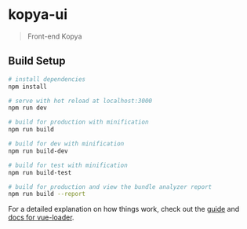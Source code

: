# kopya-ui

> Front-end Kopya

## Build Setup

``` bash
# install dependencies
npm install

# serve with hot reload at localhost:3000
npm run dev

# build for production with minification
npm run build

# build for dev with minification
npm run build-dev

# build for test with minification
npm run build-test

# build for production and view the bundle analyzer report
npm run build --report
```

For a detailed explanation on how things work, check out the [guide](http://vuejs-templates.github.io/webpack/) and [docs for vue-loader](http://vuejs.github.io/vue-loader).
